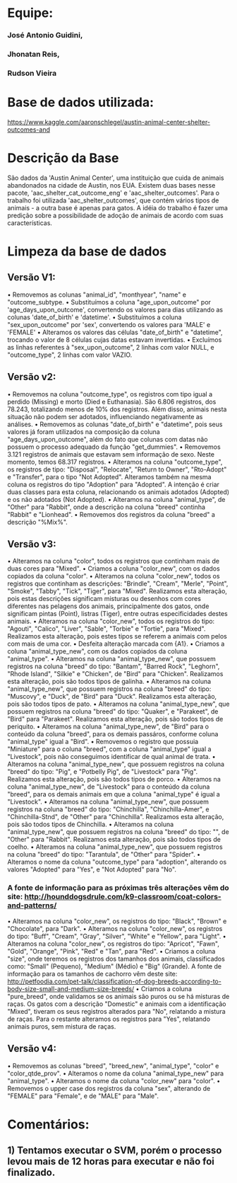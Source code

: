 
# Equipe:
### José Antonio Guidini, 
### Jhonatan Reis, 
### Rudson Vieira

# Base de dados utilizada:
  https://www.kaggle.com/aaronschlegel/austin-animal-center-shelter-outcomes-and

# Descrição da Base
  São dados da 'Austin Animal Center', uma instituição que cuida de animais abandonados na cidade de Austin, nos EUA.
  Existem duas bases nesse pacote, 'aac_shelter_cat_outcome_eng' e 'aac_shelter_outcomes'. Para o trabalho foi utilizada  'aac_shelter_outcomes', que contém vários tipos de animais - a outra base é apenas para gatos.
  A idéia do trabalho é fazer uma predição sobre a possibilidade de adoção de animais de acordo com suas características.

# Limpeza da base de dados

## Versão V1:
  • Removemos as colunas "animal_id", "monthyear", "name" e "outcome_subtype.
  • Substituímos a coluna "age_upon_outcome" por 'age_days_upon_outcome', convertendo os valores para dias utilizando as colunas  'date_of_birth' e 'datetime'.
  • Substituímos a coluna "sex_upon_outcome" por 'sex', convertendo os valores para 'MALE' e 'FEMALE'
  • Alteramos os valores das células "date_of_birth" e "datetime", trocando o valor de 8 células cujas datas estavam invertidas.
  • Excluímos as linhas referentes à "sex_upon_outcome", 2 linhas com valor NULL, e "outcome_type", 2 linhas com valor VAZIO.

## Versão v2:
  • Removemos na coluna "outcome_type", os registros com tipo igual a perdido (Missing) e morto (Died e Euthanasia). São 6.806 registros, dos 78.243, totalizando menos de 10% dos registros. Além disso, animais nesta situação não podem ser adotados, influenciando negativamente as análises.
  • Removemos as colunas "date_of_birth" e "datetime", pois seus valores já foram utilizados na composição da coluna "age_days_upon_outcome", além do fato que colunas com datas não possuem o processo adequado da função "get_dummies".
  • Removemos 3.121 registros de animais que estavam sem informação de sexo. Neste momento, temos 68.317 registros.
  • Alteramos na coluna "outcome_type", os registros de tipo: "Disposal", "Relocate", "Return to Owner", "Rto-Adopt" e "Transfer", para o tipo "Not Adopted". Alteramos também na mesma coluna os registros do tipo "Adoption" para "Adopted". A intenção é criar duas classes para esta coluna, relacionando os animais adotados (Adopted) e os não adotados (Not Adopted).
  • Alteramos na coluna "animal_type", de "Other" para "Rabbit", onde a descrição na coluna "breed" continha "Rabbit" e "Lionhead".
  • Removemos dos registros da coluna "breed" a descrição "%Mix%".

## Versão v3:
  • Alteramos na coluna "color", todos os registros que continham mais de duas cores para "Mixed".
  • Criamos a coluna "color_new", com os dados copiados da coluna "color".
  • Alteramos na coluna "color_new", todos os registros que continham as descrições: "Brindle", "Cream", "Merle", "Point", "Smoke", "Tabby", "Tick", "Tiger", para "Mixed". Realizamos esta alteração, pois estas descrições significam misturas ou desenhos com cores diferentes nas pelagens dos animais, principalmente dos gatos, onde significam pintas (Point), listras (Tiger), entre outras especificidades destes animais.
  • Alteramos na coluna "color_new", todos os registros do tipo: "Agouti", "Calico", "Liver", "Sable", "Torbie" e "Tortie", para "Mixed". Realizamos esta alteração, pois estes tipos se referem a animais com pelos com mais de uma cor.
  • Desfeita alteração marcada com {A1}.
  • Criamos a coluna "animal_type_new", com os dados copiados da coluna "animal_type".
  • Alteramos na coluna "animal_type_new", que possuem registros na coluna "breed" do tipo: "Bantam", "Barred Rock", "Leghorn", "Rhode Island", "Silkie" e "Chicken", de "Bird" para "Chicken". Realizamos esta alteração, pois são todos tipos de galinha.
  • Alteramos na coluna "animal_type_new", que possuem registros na coluna "breed" do tipo: "Muscovy", e "Duck", de "Bird" para "Duck". Realizamos esta alteração, pois são todos tipos de pato.
  • Alteramos na coluna "animal_type_new", que possuem registros na coluna "breed" do tipo: "Quaker", e "Parakeet", de "Bird" para "Parakeet". Realizamos esta alteração, pois são todos tipos de periquito.
  • Alteramos na coluna "animal_type_new", de "Bird" para o conteúdo da coluna "breed", para os demais passáros, conforme coluna "animal_type" igual a "Bird".
  • Removemos o registro que possuia "Miniature" para o coluna "breed", com a coluna "animal_type" igual a "Livestock", pois não conseguimos identificar de qual animal de trata.
  • Alteramos na coluna "animal_type_new", que possuem registros na coluna "breed" do tipo: "Pig", e "Potbelly Pig", de "Livestock" para "Pig". Realizamos esta alteração, pois são todos tipos de porco.
  • Alteramos na coluna "animal_type_new", de "Livestock" para o conteúdo da coluna "breed", para os demais animais em que a coluna "animal_type" é igual a "Livestock".
  • Alteramos na coluna "animal_type_new", que possuem registros na coluna "breed" do tipo: "Chinchilla", "Chinchilla-Amer", e "Chinchilla-Stnd", de "Other" para "Chinchilla". Realizamos esta alteração, pois são todos tipos de Chinchilla.
  • Alteramos na coluna "animal_type_new", que possuem registros na coluna "breed" do tipo: "", de "Other" para "Rabbit". Realizamos esta alteração, pois são todos tipos de coelho.
  • Alteramos na coluna "animal_type_new", que possuem registros na coluna "breed" do tipo: "Tarantula", de "Other" para "Spider".
  • Alteramos o nome da coluna "outcome_type" para "adoption", alterando os valores "Adopted" para "Yes", e "Not Adopted" para "No".

### A fonte de informação para as próximas três alterações vêm do site: http://hounddogsdrule.com/k9-classroom/coat-colors-and-patterns/
  • Alteramos na coluna "color_new", os registros do tipo: "Black", "Brown" e "Chocolate", para "Dark".
  • Alteramos na coluna "color_new", os registros do tipo: "Buff", "Cream", "Gray", "Silver", "White" e "Yellow", para "Light".
  • Alteramos na coluna "color_new", os registros do tipo: "Apricot", "Fawn", "Gold", "Orange", "Pink", "Red" e "Tan", para "Red".
  • Criamos a coluna "size", onde teremos os registros dos tamanhos dos animais, classificados como: "Small" (Pequeno), "Medium" (Médio) e "Big" (Grande). A fonte de informação para os tamanhos de cachorro vêm deste site: http://petfoodia.com/pet-talk/classification-of-dog-breeds-according-to-body-size-small-and-medium-size-breeds/
  • Criamos a coluna "pure_breed", onde validamos se os animais são puros ou se há misturas de raças. Os gatos com a descrição "Domestic" e animais com a identificação "Mixed", tiveram os seus registros alterados para "No", relatando a mistura de raças. Para o restante alteramos os registros para "Yes", relatando animais puros, sem mistura de raças.

## Versão v4:
  • Removemos as colunas "breed", "breed_new", "animal_type", "color" e "color_qtde_prov".
  • Alteramos o nome da coluna "animal_type_new" para "animal_type".
  • Alteramos o nome da coluna "color_new" para "color".
  • Removemos o upper case dos registros da coluna "sex", alterando de "FEMALE" para "Female", e de "MALE" para "Male".


# Comentários:
## 1) Tentamos executar o SVM, porém o processo levou mais de 12 horas para executar e não foi finalizado.
